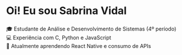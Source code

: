 <h1 align="left">Oi! Eu sou Sabrina Vidal</h1>

###

<p align="left">🎓 Estudante de Análise e Desenvolvimento de Sistemas (4º período)  <br>💻 Experiência com C, Python e JavaScript   <br>🚀 Atualmente aprendendo React Native e consumo de APIs</p>

